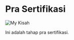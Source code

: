 # Pra Sertifikasi

![My Kisah](https://kpopping.com/documents/9b/0/800/250615-JIWOO-at-Fansign-Event-documents-1.jpeg)

Ini adalah tahap pra sertifikasi.
